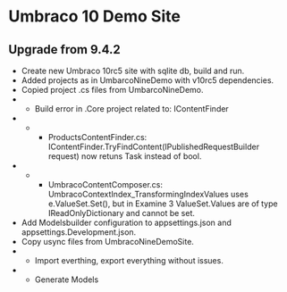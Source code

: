 # Umbraco 10 Demo Site 

## Upgrade from 9.4.2
- Create new Umbraco 10rc5 site with sqlite db, build and run.
- Added projects as in UmbarcoNineDemo with v10rc5 dependencies.
- Copied project .cs files from UmbarcoNineDemo.
- - Build error in .Core project related to: IContentFinder 
- - - ProductsContentFinder.cs: IContentFinder.TryFindContent(IPublishedRequestBuilder request) now retuns Task<bool> instead of bool.
- - - UmbracoContentComposer.cs: UmbracoContextIndex_TransformingIndexValues uses e.ValueSet.Set(), but in Examine 3 ValueSet.Values are of type IReadOnlyDictionary and cannot be set.
- Add Modelsbuilder configuration to appsettings.json and appsettings.Development.json.
- Copy usync files from UmbracoNineDemoSite.
- - Import everthing, export everything without issues.
- - Generate Models